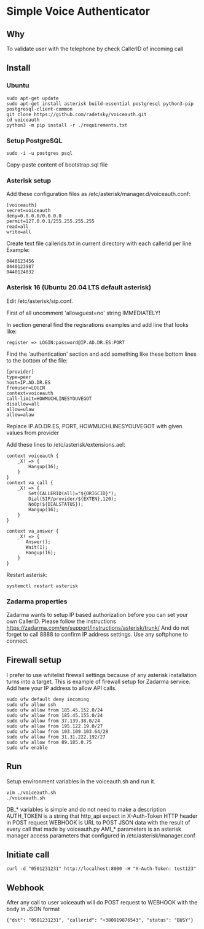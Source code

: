 # Simple Voice Authenticator 

## Why 
To validate user with the telephone by check CallerID of incoming call 

## Install 
### Ubuntu 

```
sudo apt-get update
sudo apt-get install asterisk build-essential postgresql python3-pip postgresql-client-common
git clone https://github.com/radetsky/voiceauth.git
cd voiceauth 
python3 -m pip install -r ./requirements.txt 
```

### Setup PostgreSQL 
```
sudo -i -u postgres psql
```
Copy-paste content of bootstrap.sql file 

### Asterisk setup 

Add these configuration files as /etc/asterisk/manager.d/voiceauth.conf:
```
[voiceauth]
secret=voiceauth
deny=0.0.0.0/0.0.0.0
permit=127.0.0.1/255.255.255.255
read=all
write=all
``` 

Create text file callerids.txt in current directory with each callerid per line 
Example: 
```
0440123456
0440123987
0440124032
```

### Asterisk 16 (Ubuntu 20.04 LTS default asterisk)

Edit /etc/asterisk/sip.conf. 

First of all uncomment 'allowguest=no' string IMMEDIATELY! 

In section general find the regisrations examples and add line that looks like:
```
register => LOGIN:password@IP.AD.DR.ES:PORT
```


Find the 'authentication' section and add something like these bottom lines to the bottom of the file:
```
[provider]
type=peer
host=IP.AD.DR.ES
fromuser=LOGIN
context=voiceauth
call-limit=HOWMUCHLINESYOUVEGOT
disallow=all
allow=ulaw
allow=alaw
```
Replace IP.AD.DR.ES, PORT, HOWMUCHLINESYOUVEGOT with given values from provider

Add these lines to /etc/asterisk/extensions.ael:
```
context voiceauth {
    _X! => {
        Hangup(16);
    }
}
context va_call {
    _X! => {
        Set(CALLERID(all)="${ORIGCID}");
        Dial(SIP/provider/${EXTEN},120);
        NoOp(${DIALSTATUS});
        Hangup(16);
    }
}

context va_answer {
    _X! => {
       Answer();
       Wait(1);
       Hangup(16);
    }
}
```

Restart asterisk: 
```
systemctl restart asterisk
```

### Zadarma properties 
Zadarma wants to setup IP based authorization before you can set your own CallerID. 
Please follow the instructions https://zadarma.com/en/support/instructions/asterisk/trunk/
And do not forget to call 8888 to confirm IP address settings. Use any softphone to connect. 

## Firewall setup 
I prefer to use whitelist firewall settings because of any asterisk installation turns into a target. This is example of firewall setup for Zadarma service. 
Add here your IP address to allow API calls.

```
sudo ufw default deny incoming
sudo ufw allow ssh 
sudo ufw allow from 185.45.152.0/24
sudo ufw allow from 185.45.155.0/24
sudo ufw allow from 37.139.38.0/24
sudo ufw allow from 195.122.19.0/27
sudo ufw allow from 103.109.103.64/28
sudo ufw allow from 31.31.222.192/27
sudo ufw allow from 89.185.0.75 
sudo ufw enable 
```

## Run 
Setup environment variables in the voiceauth.sh and run it. 
```
vim ./voiceauth.sh 
./voiceauth.sh
```



DB_* variables is simple and do not need to make a description 
AUTH_TOKEN is a string that http_api expect in X-Auth-Token HTTP header in POST request 
WEBHOOK is URL to POST JSON data with the result of every call that made by voiceauth.py
AMI_* parameters is an asterisk manager access parameters that configured in /etc/asterisk/manager.conf 

## Initiate call 
```
curl -d "0501231231" http://localhost:8000 -H "X-Auth-Token: test123"
```

## Webhook 
After any call to user voiceauth will do POST request to WEBHOOK with the body in JSON format
```
{"dst": "0501231231", "callerid": "+380919876543", "status": "BUSY"}
```

